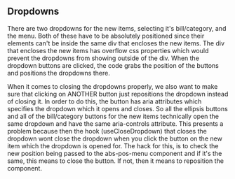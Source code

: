 ## Dropdowns

There are two dropdowns for the new items, selecting it's bill/category, and the menu. Both of these have to be
absolutely positioned since their elements can't be inside the same div that encloses the new items. The div that
encloses the new items has overflow css properties which would prevent the dropdowns from showing outside of the
div. When the dropdown buttons are clicked, the code grabs the position of the buttons and positions the dropdowns
there.

When it comes to closing the dropdowns properly, we also want to make sure that clicking on ANOTHER button just
repositions the dropdown instead of closing it. In order to do this, the button has aria attributes which specifies
the dropdown which it opens and closes. So all the ellipsis buttons and all of the bill/category buttons for the
new items technically open the same dropdown and have the same aria-controls attribute. This presents a problem
because then the hook (useCloseDropdown) that closes the dropdown wont close the dropdown when you click the button
on the new item which the dropdown is opened for. The hack for this, is to check the new position being passed
to the abs-pos-menu component and if it's the same, this means to close the button. If not, then it means to reposition
the component.

